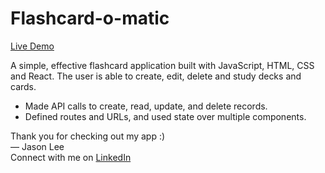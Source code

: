 # Flashcard-o-matic

[Live Demo](https://flashcard-ii5abwlza-flashcardclient.vercel.app)

A simple, effective flashcard application built with JavaScript, HTML, CSS and React.
The user is able to create, edit, delete and study decks and cards.

- Made API calls to create, read, update, and delete records.
- Defined routes and URLs, and used state over multiple components.

Thank you for checking out my app :) <br />
— Jason Lee<br />
Connect with me on [LinkedIn](https://www.linkedin.com/in/jason-jisu-lee)
